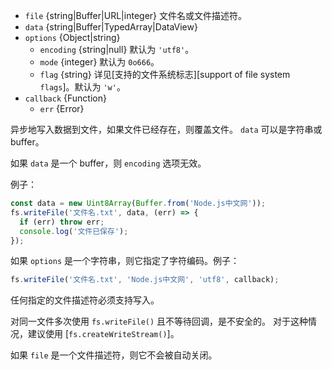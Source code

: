 <!-- YAML
added: v0.1.29
changes:
  - version: v10.10.0
    pr-url: https://github.com/nodejs/node/pull/22150
    description: The `data` parameter can now be any `TypedArray` or a
                 `DataView`.
  - version: v10.0.0
    pr-url: https://github.com/nodejs/node/pull/12562
    description: 参数 `callback` 不再是可选的。不传入则运行时会抛出 `TypeError`。
  - version: v7.4.0
    pr-url: https://github.com/nodejs/node/pull/10382
    description: 参数 `data` 现在可以是一个 `Uint8Array`。
  - version: v7.0.0
    pr-url: https://github.com/nodejs/node/pull/7897
    description: 参数 `callback` 不再是可选的。不传入会触发 id 为 DEP0013 的不建议使用警告。
  - version: v5.0.0
    pr-url: https://github.com/nodejs/node/pull/3163
    description: 参数 `file` 现在可以是一个文件描述符。
-->

* `file` {string|Buffer|URL|integer} 文件名或文件描述符。
* `data` {string|Buffer|TypedArray|DataView}
* `options` {Object|string}
  * `encoding` {string|null} 默认为 `'utf8'`。
  * `mode` {integer} 默认为 `0o666`。
  * `flag` {string} 详见[支持的文件系统标志][support of file system `flags`]。默认为 `'w'`。
* `callback` {Function}
  * `err` {Error}

异步地写入数据到文件，如果文件已经存在，则覆盖文件。
`data` 可以是字符串或 buffer。

如果 `data` 是一个 buffer，则 `encoding` 选项无效。

例子：

```js
const data = new Uint8Array(Buffer.from('Node.js中文网'));
fs.writeFile('文件名.txt', data, (err) => {
  if (err) throw err;
  console.log('文件已保存');
});
```

如果 `options` 是一个字符串，则它指定了字符编码。例子：

```js
fs.writeFile('文件名.txt', 'Node.js中文网', 'utf8', callback);
```

任何指定的文件描述符必须支持写入。

对同一文件多次使用 `fs.writeFile()` 且不等待回调，是不安全的。
对于这种情况，建议使用 [`fs.createWriteStream()`]。

如果 `file` 是一个文件描述符，则它不会被自动关闭。

